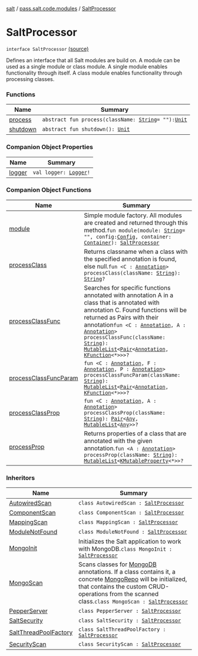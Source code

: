 [salt](../../index.md) / [pass.salt.code.modules](../index.md) / [SaltProcessor](./index.md)

# SaltProcessor

`interface SaltProcessor` [(source)](https://github.com/kurbaniec-tgm/salt/tree/master/code/modules/SaltProcessor.kt#L26)

Defines an interface that all Salt modules are build on.
A module can be used as a single module or class module.
A single module enables functionality through itself.
A class module enables functionality through processing classes.

### Functions

| Name | Summary |
|---|---|
| [process](process.md) | `abstract fun process(className: `[`String`](https://kotlinlang.org/api/latest/jvm/stdlib/kotlin/-string/index.html)` = ""): `[`Unit`](https://kotlinlang.org/api/latest/jvm/stdlib/kotlin/-unit/index.html) |
| [shutdown](shutdown.md) | `abstract fun shutdown(): `[`Unit`](https://kotlinlang.org/api/latest/jvm/stdlib/kotlin/-unit/index.html) |

### Companion Object Properties

| Name | Summary |
|---|---|
| [logger](logger.md) | `val logger: `[`Logger`](https://docs.oracle.com/javase/6/docs/api/java/util/logging/Logger.html)`!` |

### Companion Object Functions

| Name | Summary |
|---|---|
| [module](module.md) | Simple module factory. All modules are created and returned through this method.`fun module(module: `[`String`](https://kotlinlang.org/api/latest/jvm/stdlib/kotlin/-string/index.html)` = "", config: `[`Config`](../../pass.salt.code.loader.config/-config/index.md)`, container: `[`Container`](../../pass.salt.code.container/-container/index.md)`): `[`SaltProcessor`](./index.md) |
| [processClass](process-class.md) | Returns classname when a class with the specified annotation is found, else null.`fun <C : `[`Annotation`](https://kotlinlang.org/api/latest/jvm/stdlib/kotlin/-annotation/index.html)`> processClass(className: `[`String`](https://kotlinlang.org/api/latest/jvm/stdlib/kotlin/-string/index.html)`): `[`String`](https://kotlinlang.org/api/latest/jvm/stdlib/kotlin/-string/index.html)`?` |
| [processClassFunc](process-class-func.md) | Searches for specific functions annotated with annotation A in a class that is annotated with annotation C. Found functions will be returned as Pairs with their annotation`fun <C : `[`Annotation`](https://kotlinlang.org/api/latest/jvm/stdlib/kotlin/-annotation/index.html)`, A : `[`Annotation`](https://kotlinlang.org/api/latest/jvm/stdlib/kotlin/-annotation/index.html)`> processClassFunc(className: `[`String`](https://kotlinlang.org/api/latest/jvm/stdlib/kotlin/-string/index.html)`): `[`MutableList`](https://kotlinlang.org/api/latest/jvm/stdlib/kotlin.collections/-mutable-list/index.html)`<`[`Pair`](https://kotlinlang.org/api/latest/jvm/stdlib/kotlin/-pair/index.html)`<`[`Annotation`](https://kotlinlang.org/api/latest/jvm/stdlib/kotlin/-annotation/index.html)`, `[`KFunction`](https://kotlinlang.org/api/latest/jvm/stdlib/kotlin.reflect/-k-function/index.html)`<*>>>?` |
| [processClassFuncParam](process-class-func-param.md) | `fun <C : `[`Annotation`](https://kotlinlang.org/api/latest/jvm/stdlib/kotlin/-annotation/index.html)`, F : `[`Annotation`](https://kotlinlang.org/api/latest/jvm/stdlib/kotlin/-annotation/index.html)`, P : `[`Annotation`](https://kotlinlang.org/api/latest/jvm/stdlib/kotlin/-annotation/index.html)`> processClassFuncParam(className: `[`String`](https://kotlinlang.org/api/latest/jvm/stdlib/kotlin/-string/index.html)`): `[`MutableList`](https://kotlinlang.org/api/latest/jvm/stdlib/kotlin.collections/-mutable-list/index.html)`<`[`Pair`](https://kotlinlang.org/api/latest/jvm/stdlib/kotlin/-pair/index.html)`<`[`Annotation`](https://kotlinlang.org/api/latest/jvm/stdlib/kotlin/-annotation/index.html)`, `[`KFunction`](https://kotlinlang.org/api/latest/jvm/stdlib/kotlin.reflect/-k-function/index.html)`<*>>>?` |
| [processClassProp](process-class-prop.md) | `fun <C : `[`Annotation`](https://kotlinlang.org/api/latest/jvm/stdlib/kotlin/-annotation/index.html)`, A : `[`Annotation`](https://kotlinlang.org/api/latest/jvm/stdlib/kotlin/-annotation/index.html)`> processClassProp(className: `[`String`](https://kotlinlang.org/api/latest/jvm/stdlib/kotlin/-string/index.html)`): `[`Pair`](https://kotlinlang.org/api/latest/jvm/stdlib/kotlin/-pair/index.html)`<`[`Any`](https://kotlinlang.org/api/latest/jvm/stdlib/kotlin/-any/index.html)`, `[`MutableList`](https://kotlinlang.org/api/latest/jvm/stdlib/kotlin.collections/-mutable-list/index.html)`<`[`Any`](https://kotlinlang.org/api/latest/jvm/stdlib/kotlin/-any/index.html)`>>?` |
| [processProp](process-prop.md) | Returns properties of a class that are annotated with the given annotation.`fun <A : `[`Annotation`](https://kotlinlang.org/api/latest/jvm/stdlib/kotlin/-annotation/index.html)`> processProp(className: `[`String`](https://kotlinlang.org/api/latest/jvm/stdlib/kotlin/-string/index.html)`): `[`MutableList`](https://kotlinlang.org/api/latest/jvm/stdlib/kotlin.collections/-mutable-list/index.html)`<`[`KMutableProperty`](https://kotlinlang.org/api/latest/jvm/stdlib/kotlin.reflect/-k-mutable-property/index.html)`<*>>?` |

### Inheritors

| Name | Summary |
|---|---|
| [AutowiredScan](../-autowired-scan/index.md) | `class AutowiredScan : `[`SaltProcessor`](./index.md) |
| [ComponentScan](../-component-scan/index.md) | `class ComponentScan : `[`SaltProcessor`](./index.md) |
| [MappingScan](../../pass.salt.code.modules.server.mapping/-mapping-scan/index.md) | `class MappingScan : `[`SaltProcessor`](./index.md) |
| [ModuleNotFound](../-module-not-found/index.md) | `class ModuleNotFound : `[`SaltProcessor`](./index.md) |
| [MongoInit](../../pass.salt.code.modules.db.mongo/-mongo-init/index.md) | Initializes the Salt application to work with MongoDB.`class MongoInit : `[`SaltProcessor`](./index.md) |
| [MongoScan](../../pass.salt.code.modules.db.mongo/-mongo-scan/index.md) | Scans classes for [MongoDB](../../pass.salt.code.annotations/-mongo-d-b/index.md) annotations. If a class contains it, a concrete [MongoRepo](../../pass.salt.code.modules.db.mongo/-mongo-repo/index.md) will be initialized, that contains the custom CRUD-operations from the scanned class.`class MongoScan : `[`SaltProcessor`](./index.md) |
| [PepperServer](../../pass.salt.code.modules.server/-pepper-server/index.md) | `class PepperServer : `[`SaltProcessor`](./index.md) |
| [SaltSecurity](../../pass.salt.code.modules.server.security/-salt-security/index.md) | `class SaltSecurity : `[`SaltProcessor`](./index.md) |
| [SaltThreadPoolFactory](../-salt-thread-pool-factory/index.md) | `class SaltThreadPoolFactory : `[`SaltProcessor`](./index.md) |
| [SecurityScan](../../pass.salt.code.modules.server.security/-security-scan/index.md) | `class SecurityScan : `[`SaltProcessor`](./index.md) |
